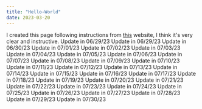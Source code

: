 ```yaml
---
title: "Hello-World"
date: 2023-03-20
---
```

I created this page following instructions from [this](https://github.com/skills/github-pages) website, I think it's very clear and instructive.
Update in 06/29/23
Update in 06/29/23
Update in 06/30/23
Update in 07/01/23
Update in 07/02/23
Update in 07/03/23
Update in 07/04/23
Update in 07/05/23
Update in 07/06/23
Update in 07/07/23
Update in 07/08/23
Update in 07/09/23
Update in 07/10/23
Update in 07/11/23
Update in 07/12/23
Update in 07/13/23
Update in 07/14/23
Update in 07/15/23
Update in 07/16/23
Update in 07/17/23
Update in 07/18/23
Update in 07/19/23
Update in 07/20/23
Update in 07/21/23
Update in 07/22/23
Update in 07/23/23
Update in 07/24/23
Update in 07/25/23
Update in 07/26/23
Update in 07/27/23
Update in 07/28/23
Update in 07/29/23
Update in 07/30/23
